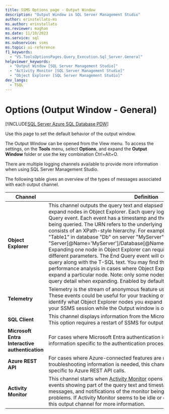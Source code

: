 ```yaml
---
title: SSMS Options page - Output Window
description: "Output Window in SQL Server Management Studio"
author: erinstellato-ms
ms.author: erinstellato
ms.reviewer: maghan
ms.date: 11/10/2023
ms.service: sql
ms.subservice: ssms
ms.topic: ui-reference
f1_keywords:
  - "VS.ToolsOptionsPages.Query_Execution.Sql_Server.General"
helpviewer_keywords:
  - "Output Window [SQL Server Management Studio]"
  - "Activity Monitor [SQL Server Management Studio]"
  - "Object Explorer [SQL Server Management Studio]"
dev_langs:
  - TSQL
---
```


# Options (Output Window - General)

[!INCLUDE[SQL Server Azure SQL Database PDW](../../includes/applies-to-version/sql-asdb-asdbmi-pdw.md)]

Use this page to set the default behavior of the output window.

The Output Window can be opened from the View menu. To access the settings, on the **Tools** menu, select **Options**, and expand the **Output Window** folder or use the key combination Ctrl+Alt+O.

There are multiple logging channels available to provide more information when using SQL Server Management Studio.

The following table gives an overview of the types of messages associated with each output channel.

| Channel | Definition |
| ------- | ---------- |
| **Object Explorer** | This channel outputs the query text and elapsed times of SQL queries needed to expand nodes in Object Explorer. Each query logs a Begin Query and an End Query event. Each event has a timestamp and the URN associated with the entity being queried. The URN refers to the underlying SQL Management Object and consists of an XPath-style hierarchy. For example, the URN for a table named "Table1" in database "Db" on server "MyServer" would be "Server[@Name='MyServer']/Database[@Name='Db']/Table[/@Name='Table1']". Expanding one node in Object Explorer can require multiple such queries with different parameters. The End Query event will contain the elapsed time of the query along with the T-SQL text. You may find this query data useful for server performance analysis in cases where Object Explorer seems unusually slow to expand a particular node. Note: only some nodes in Object Explorer provide this query detail when expanding. Enabled by default. |
| **Telemetry** | Telemetry is the stream of anonymous feature usage data collected by Microsoft. These events could be useful for your tracking of SSMS usage. It can help you identify what Object Explorer nodes you expand and what commands run during your SSMS session while the Output window is open. Enabled by default. |
| **SQL Client** | This channel displays information from the Microsoft.Data.SqlClient data provider. This option requires a restart of SSMS for output to appear. |
| **Microsoft Entra Interactive authentication** | For cases where Microsoft Entra authentication is used, this channel will output information specific to the authentication process. |
| **Azure REST API** | For cases where Azure-connected features are used and additional troubleshooting information is needed, this channel will output information specific to Azure REST API calls. |
| **Activity Monitor** | This channel starts when [Activity Monitor](../../relational-databases/performance-monitor/activity-monitor.md) opens for a server. This stream contains events showing part of the query text and timestamp of each query, error messages, and notifications of the monitor being paused due to connectivity problems. If Activity Monitor seems to be idle or otherwise failing to update, check this output channel for more information. |
